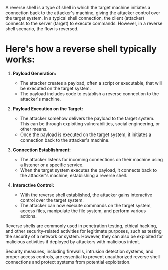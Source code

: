 A reverse shell is a type of shell in which the target machine initiates a connection back to the attacker's machine, giving the attacker control over the target system. In a typical shell connection, the client (attacker) connects to the server (target) to execute commands. However, in a reverse shell scenario, the flow is reversed.

# Here's how a reverse shell typically works:

1. **Payload Generation:**
   - The attacker creates a payload, often a script or executable, that will be executed on the target system.
   - The payload includes code to establish a reverse connection to the attacker's machine.

2. **Payload Execution on the Target:**
   - The attacker somehow delivers the payload to the target system. This can be through exploiting vulnerabilities, social engineering, or other means.
   - Once the payload is executed on the target system, it initiates a connection back to the attacker's machine.

3. **Connection Establishment:**
   - The attacker listens for incoming connections on their machine using a listener or a specific service.
   - When the target system executes the payload, it connects back to the attacker's machine, establishing a reverse shell.

4. **Interactive Control:**
   - With the reverse shell established, the attacker gains interactive control over the target system.
   - The attacker can now execute commands on the target system, access files, manipulate the file system, and perform various actions.

Reverse shells are commonly used in penetration testing, ethical hacking, and other security-related activities for legitimate purposes, such as testing the security of a network or system. However, they can also be exploited for malicious activities if deployed by attackers with malicious intent.

Security measures, including firewalls, intrusion detection systems, and proper access controls, are essential to prevent unauthorized reverse shell connections and protect systems from potential exploitation.
